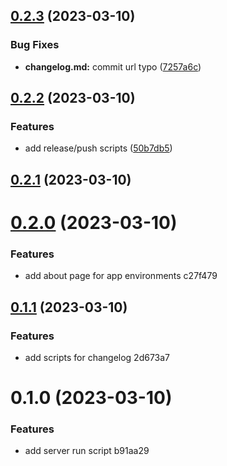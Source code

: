 ## [0.2.3](https://github.com/alexcode-cc/Rails601/compare/0.2.2...0.2.3) (2023-03-10)


### Bug Fixes

* **changelog.md:** commit url typo ([7257a6c](https://github.com/alexcode-cc/Rails601/commit/7257a6c40915795af3320ac9df9b30f016cf02ec))



## [0.2.2](https://github.com/alexcode-cc/Rails601/compare/0.2.1...0.2.2) (2023-03-10)


### Features

* add release/push scripts ([50b7db5](https://github.com/alexcode-cc/Rails601/commit/50b7db5e5c1e9f4601f57eed46db61abd2594801))



## [0.2.1](https://github.com/alexcode-cc/Rails601/compare/0.2.0...0.2.1) (2023-03-10)



# [0.2.0](https://github.com/alexcode-cc/Rails601/compare/0.1.1...0.2.0) (2023-03-10)


### Features

* add about page for app environments c27f479



## [0.1.1](https://github.com/alexcode-cc/Rails601/compare/0.1.0...0.1.1) (2023-03-10)


### Features

* add scripts for changelog 2d673a7



# 0.1.0 (2023-03-10)


### Features

* add server run script b91aa29



